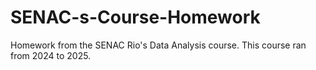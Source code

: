 # SENAC-s-Course-Homework
Homework from the SENAC Rio's Data Analysis course.
This course ran from 2024 to 2025.
